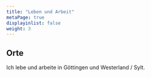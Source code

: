 ```yaml
---
title: "Leben und Arbeit"
metaPage: true
displayinlist: false
weight: 3
---
```


## Orte

Ich lebe und arbeite in Göttingen und Westerland / Sylt.
